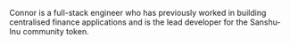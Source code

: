 Connor is a full-stack engineer who has previously worked in building centralised finance applications and is the lead developer for the Sanshu-Inu community token.